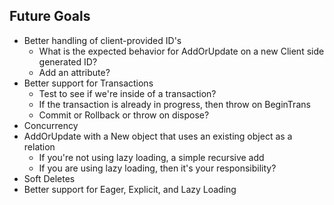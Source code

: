 ## Future Goals
 - Better handling of client-provided ID's
	- What is the expected behavior for AddOrUpdate on a new Client side generated ID?
	- Add an attribute?
 - Better support for Transactions
	- Test to see if we're inside of a transaction?
	- If the transaction is already in progress, then throw on BeginTrans
	- Commit or Rollback or throw on dispose?
 - Concurrency
 - AddOrUpdate with a New object that uses an existing object as a relation
	- If you're not using lazy loading, a simple recursive add
	- If you are using lazy loading, then it's your responsibility?
- Soft Deletes
- Better support for Eager, Explicit, and Lazy Loading